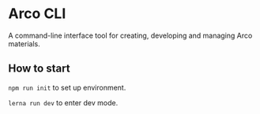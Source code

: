 # Arco CLI

A command-line interface tool for creating, developing and managing Arco materials.

## How to start

`npm run init` to set up environment.

`lerna run dev` to enter dev mode.
